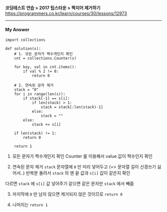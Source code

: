 **코딩테스트 연습 > 2017 팁스타운 > 짝지어 제거하기**
https://programmers.co.kr/learn/courses/30/lessons/12973

---

#### My Answer
```
import collections

def solution(s):
    # 1. 모든 문자가 짝수개인지 확인
    cnt = collections.Counter(s)
    
    for key, val in cnt.items():
        if val % 2 != 0:
            return 0
            
    # 2. 연속된 문자 제거
    stack = "0"
    for i in range(len(s)):
        if stack[-1] == s[i]:
            if len(stack) > 1:
                stack = stack[:len(stack)-1]
            else:
                stack = ""
        else:
            stack += s[i]
            
    if len(stack) != 1:
        return 0
    
    return 1
```
1. 모든 문자가 짝수개인지 확인
Counter 를 이용해서 value 값이 짝수인지 확인

2. 연속된 문자 제거
`stack` 문자열에 `0` 만 미리 넣어두고 (=> 문자열 길이 신경쓰기 싫어서..)
반복문 돌려서 `stack` 의 맨 끝 값과 `s[i]` 값이 같은지 확인

 다르면 `stack` 에 `s[i]` 값 넣어주기
 같으면 같은 문자만 `stack` 에서 빼줌

3. 마지막에 `0` 만 남지 않으면 제거되지 않은 것이므로 `return 0`

4. 나머지는 `return 1`